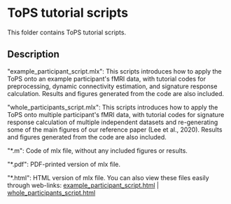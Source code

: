 # ToPS tutorial scripts

This folder contains ToPS tutorial scripts.

## Description

"example_participant_script.mlx": This scripts introduces how to apply the ToPS onto an example participant's fMRI data, with tutorial codes for preprocessing, dynamic   connectivity estimation, and signature response calculation. Results and figures generated from the code are also included.

"whole_participants_script.mlx": This scripts introduces how to apply the ToPS onto multiple participant's fMRI data, with tutorial codes for signature response calculation of multiple independent datasets and re-generating some of the main figures of our reference paper (Lee et al., 2020). Results and figures generated from the code are also included.

"*.m": Code of mlx file, without any included figures or results.

"*.pdf": PDF-printed version of mlx file.

"*.html": HTML version of mlx file. You can also view these files easily through web-links: [example_participant_script.html](https://htmlpreview.github.io/?https://github.com/cocoanlab/tops/blob/master/scripts/example_participant_script.html) | [whole_participants_script.html](https://htmlpreview.github.io/?https://github.com/cocoanlab/tops/blob/master/scripts/whole_participants_script.html)


